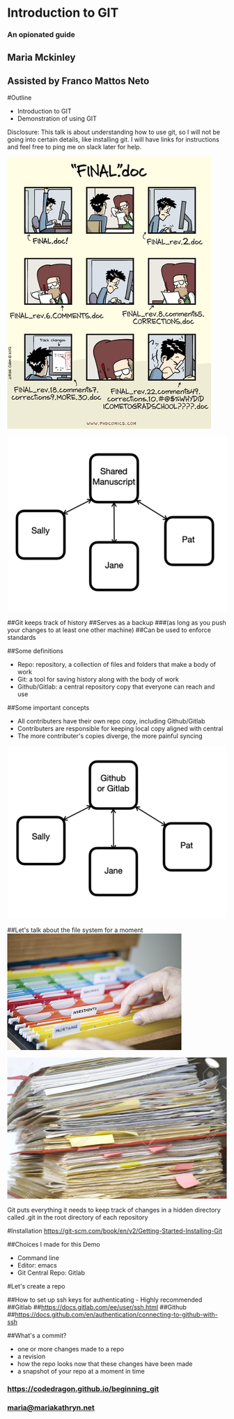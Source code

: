 # Introduction to GIT
### An opionated guide

## Maria Mckinley
## Assisted by Franco Mattos Neto




#Outline
* Introduction to GIT
* Demonstration of using GIT

Disclosure: This talk is about understanding how to use git, so I will not be going into
certain details, like installing git. I will have links for instructions and feel free
to ping me on slack later for help.




![alt text](assets/final_doc.gif "'Piled Higher and Deeper' by Jorge Cham www.phdcomics.com")




![alt text](assets/share_manuscript.png "One document, many authors")




##Git keeps track of history
##Serves as a backup
###(as long as you push your changes to at least one other machine)
##Can be used to enforce standards




##Some definitions
* Repo: repository, a collection of files and folders that make a body of work
* Git:  a tool for saving history along with the body of work
* Github/Gitlab:  a central repository copy that everyone can reach and use




##Some important concepts
* All contributers have their own repo copy, including Github/Gitlab
* Contributers are responsible for keeping local copy aligned with central
* The more contributer's copies diverge, the more painful syncing




![alt text](assets/github_gitlab.png "Git repo, many authors")




##Let's talk about the file system for a moment
![alt text](assets/color_coded_files.jpg "organized folders ©Elena Elisseeva | Dreamstime.com")




![alt text](assets/messy-file-folder.jpeg "Messy File Folders")








Git puts everything it needs to keep track of changes in a hidden directory called
.git in the root directory of each repository




#Installation
https://git-scm.com/book/en/v2/Getting-Started-Installing-Git




##Choices I made for this Demo
* Command line
* Editor: emacs
* Git Central Repo: Gitlab




#Let's create a repo




##How to set up ssh keys for authenticating - Highly recommended
##Gitlab
##https://docs.gitlab.com/ee/user/ssh.html
##Github
##https://docs.github.com/en/authentication/connecting-to-github-with-ssh




##What's a commit?
* one or more changes made to a repo
* a revision
* how the repo looks now that these changes have been made
* a snapshot of your repo at a moment in time




### https://codedragon.github.io/beginning_git
### maria@mariakathryn.net
